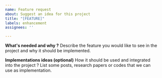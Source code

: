 ```yaml
---
name: Feature request
about: Suggest an idea for this project
title: "[FEATURE]"
labels: enhancement
assignees: ''

---
```


**What's needed and why ?**
Describe the feature you would like to see in the project and why it should be implemented.

**Implementations ideas (optional)**
How it should be used and integrated into the project ? List some posts, research papers or codes that we can use as implementation.
